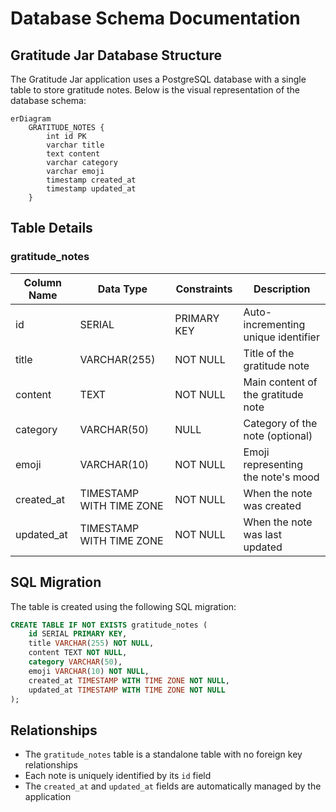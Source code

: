 # Database Schema Documentation

## Gratitude Jar Database Structure

The Gratitude Jar application uses a PostgreSQL database with a single table to store gratitude notes. Below is the visual representation of the database schema:

```mermaid
erDiagram
    GRATITUDE_NOTES {
        int id PK
        varchar title
        text content
        varchar category
        varchar emoji
        timestamp created_at
        timestamp updated_at
    }
```

## Table Details

### gratitude_notes

| Column Name | Data Type | Constraints | Description |
|------------|-----------|-------------|-------------|
| id | SERIAL | PRIMARY KEY | Auto-incrementing unique identifier |
| title | VARCHAR(255) | NOT NULL | Title of the gratitude note |
| content | TEXT | NOT NULL | Main content of the gratitude note |
| category | VARCHAR(50) | NULL | Category of the note (optional) |
| emoji | VARCHAR(10) | NOT NULL | Emoji representing the note's mood |
| created_at | TIMESTAMP WITH TIME ZONE | NOT NULL | When the note was created |
| updated_at | TIMESTAMP WITH TIME ZONE | NOT NULL | When the note was last updated |

## SQL Migration

The table is created using the following SQL migration:

```sql
CREATE TABLE IF NOT EXISTS gratitude_notes (
    id SERIAL PRIMARY KEY,
    title VARCHAR(255) NOT NULL,
    content TEXT NOT NULL,
    category VARCHAR(50),
    emoji VARCHAR(10) NOT NULL,
    created_at TIMESTAMP WITH TIME ZONE NOT NULL,
    updated_at TIMESTAMP WITH TIME ZONE NOT NULL
);
```

## Relationships

- The `gratitude_notes` table is a standalone table with no foreign key relationships
- Each note is uniquely identified by its `id` field
- The `created_at` and `updated_at` fields are automatically managed by the application 